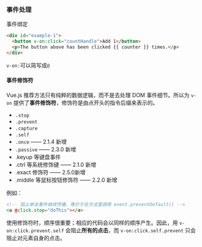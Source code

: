 ### 事件处理

事件绑定

```html
<div id="example-1">
  <button v-on:click="countHandle">Add 1</button>
  <p>The button above has been clicked {{ counter }} times.</p>
</div>
```

`v-on:`可以简写成`@`

#### 事件修饰符

Vue.js 推荐方法只有纯粹的数据逻辑，而不是去处理 DOM 事件细节。所以为 `v-on` 提供了**事件修饰符**，修饰符是由点开头的指令后缀来表示的。

- `.stop`
- `.prevent`
- `.capture`
- `.self`
- `.once` —— 2.1.4 新增
- `.passive` —— 2.3.0 新增
- .keyup 等键盘事件
- .ctrl 等系统修饰键 —— 2.1.0 新增
- .exact 修饰符 —— 2.5.0新增
- .middle 等鼠标按钮修饰符 —— 2.2.0 新增

例如：

```html
<!-- 阻止单击事件继续传播，等价于在方法里调用 event.preventDefault() -->
<a @click.stop="doThis"></a>
```

使用修饰符时，顺序很重要；相应的代码会以同样的顺序产生。因此，用 `v-on:click.prevent.self` 会阻止**所有的点击**，而 `v-on:click.self.prevent` 只会阻止对元素自身的点击。

